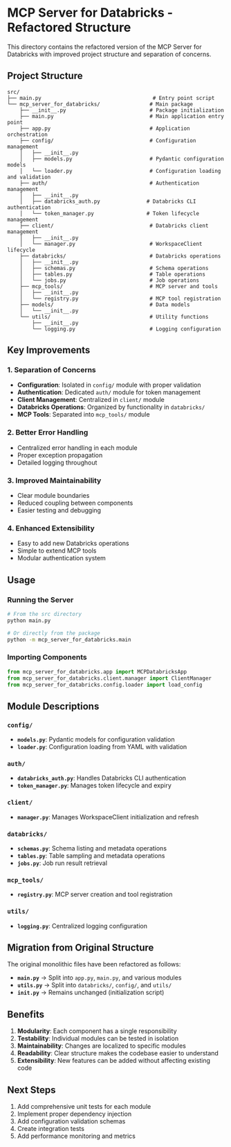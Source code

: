 # MCP Server for Databricks - Refactored Structure

This directory contains the refactored version of the MCP Server for Databricks with improved project structure and separation of concerns.

## Project Structure

```
src/
├── main.py                                    # Entry point script
└── mcp_server_for_databricks/                # Main package
    ├── __init__.py                           # Package initialization
    ├── main.py                               # Main application entry point
    ├── app.py                                # Application orchestration
    ├── config/                               # Configuration management
    │   ├── __init__.py
    │   ├── models.py                         # Pydantic configuration models
    │   └── loader.py                         # Configuration loading and validation
    ├── auth/                                 # Authentication management
    │   ├── __init__.py
    │   ├── databricks_auth.py               # Databricks CLI authentication
    │   └── token_manager.py                 # Token lifecycle management
    ├── client/                               # Databricks client management
    │   ├── __init__.py
    │   └── manager.py                        # WorkspaceClient lifecycle
    ├── databricks/                           # Databricks operations
    │   ├── __init__.py
    │   ├── schemas.py                        # Schema operations
    │   ├── tables.py                         # Table operations
    │   └── jobs.py                           # Job operations
    ├── mcp_tools/                            # MCP server and tools
    │   ├── __init__.py
    │   └── registry.py                       # MCP tool registration
    ├── models/                               # Data models
    │   └── __init__.py
    └── utils/                                # Utility functions
        ├── __init__.py
        └── logging.py                        # Logging configuration
```

## Key Improvements

### 1. **Separation of Concerns**
- **Configuration**: Isolated in `config/` module with proper validation
- **Authentication**: Dedicated `auth/` module for token management
- **Client Management**: Centralized in `client/` module
- **Databricks Operations**: Organized by functionality in `databricks/`
- **MCP Tools**: Separated into `mcp_tools/` module

### 2. **Better Error Handling**
- Centralized error handling in each module
- Proper exception propagation
- Detailed logging throughout

### 3. **Improved Maintainability**
- Clear module boundaries
- Reduced coupling between components
- Easier testing and debugging

### 4. **Enhanced Extensibility**
- Easy to add new Databricks operations
- Simple to extend MCP tools
- Modular authentication system

## Usage

### Running the Server
```bash
# From the src directory
python main.py

# Or directly from the package
python -m mcp_server_for_databricks.main
```

### Importing Components
```python
from mcp_server_for_databricks.app import MCPDatabricksApp
from mcp_server_for_databricks.client.manager import ClientManager
from mcp_server_for_databricks.config.loader import load_config
```

## Module Descriptions

### `config/`
- **`models.py`**: Pydantic models for configuration validation
- **`loader.py`**: Configuration loading from YAML with validation

### `auth/`
- **`databricks_auth.py`**: Handles Databricks CLI authentication
- **`token_manager.py`**: Manages token lifecycle and expiry

### `client/`
- **`manager.py`**: Manages WorkspaceClient initialization and refresh

### `databricks/`
- **`schemas.py`**: Schema listing and metadata operations
- **`tables.py`**: Table sampling and metadata operations
- **`jobs.py`**: Job run result retrieval

### `mcp_tools/`
- **`registry.py`**: MCP server creation and tool registration

### `utils/`
- **`logging.py`**: Centralized logging configuration

## Migration from Original Structure

The original monolithic files have been refactored as follows:

- **`main.py`** → Split into `app.py`, `main.py`, and various modules
- **`utils.py`** → Split into `databricks/`, `config/`, and `utils/`
- **`init.py`** → Remains unchanged (initialization script)

## Benefits

1. **Modularity**: Each component has a single responsibility
2. **Testability**: Individual modules can be tested in isolation
3. **Maintainability**: Changes are localized to specific modules
4. **Readability**: Clear structure makes the codebase easier to understand
5. **Extensibility**: New features can be added without affecting existing code

## Next Steps

1. Add comprehensive unit tests for each module
2. Implement proper dependency injection
3. Add configuration validation schemas
4. Create integration tests
5. Add performance monitoring and metrics 